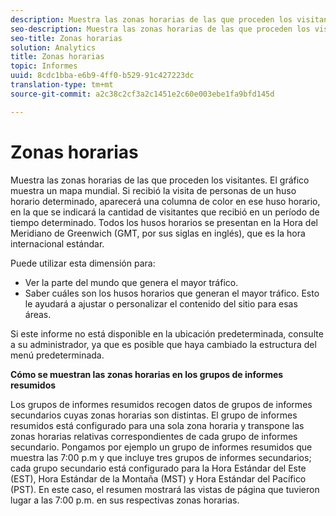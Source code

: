 ```yaml
---
description: Muestra las zonas horarias de las que proceden los visitantes. El gráfico muestra un mapa mundial. Si recibió la visita de personas de un huso horario determinado, aparecerá una columna de color en ese huso horario, en la que se indicará la cantidad de visitantes que recibió en un período de tiempo determinado. Todos los husos horarios se presentan en la Hora del Meridiano de Greenwich (GMT, por sus siglas en inglés), que es la hora internacional estándar.
seo-description: Muestra las zonas horarias de las que proceden los visitantes. El gráfico muestra un mapa mundial. Si recibió la visita de personas de un huso horario determinado, aparecerá una columna de color en ese huso horario, en la que se indicará la cantidad de visitantes que recibió en un período de tiempo determinado. Todos los husos horarios se presentan en la Hora del Meridiano de Greenwich (GMT, por sus siglas en inglés), que es la hora internacional estándar.
seo-title: Zonas horarias
solution: Analytics
title: Zonas horarias
topic: Informes
uuid: 8cdc1bba-e6b9-4ff0-b529-91c427223dc
translation-type: tm+mt
source-git-commit: a2c38c2cf3a2c1451e2c60e003ebe1fa9bfd145d

---
```



# Zonas horarias

Muestra las zonas horarias de las que proceden los visitantes. El gráfico muestra un mapa mundial. Si recibió la visita de personas de un huso horario determinado, aparecerá una columna de color en ese huso horario, en la que se indicará la cantidad de visitantes que recibió en un período de tiempo determinado. Todos los husos horarios se presentan en la Hora del Meridiano de Greenwich (GMT, por sus siglas en inglés), que es la hora internacional estándar.

Puede utilizar esta dimensión para:

* Ver la parte del mundo que genera el mayor tráfico.
* Saber cuáles son los husos horarios que generan el mayor tráfico. Esto le ayudará a ajustar o personalizar el contenido del sitio para esas áreas.

Si este informe no está disponible en la ubicación predeterminada, consulte a su administrador, ya que es posible que haya cambiado la estructura del menú predeterminada.

**Cómo se muestran las zonas horarias en los grupos de informes resumidos**

Los grupos de informes resumidos recogen datos de grupos de informes secundarios cuyas zonas horarias son distintas. El grupo de informes resumidos está configurado para una sola zona horaria y transpone las zonas horarias relativas correspondientes de cada grupo de informes secundario. Pongamos por ejemplo un grupo de informes resumidos que muestra las 7:00 p.m y que incluye tres grupos de informes secundarios; cada grupo secundario está configurado para la Hora Estándar del Este (EST), Hora Estándar de la Montaña (MST) y Hora Estándar del Pacífico (PST). En este caso, el resumen mostrará las vistas de página que tuvieron lugar a las 7:00 p.m. en sus respectivas zonas horarias.
